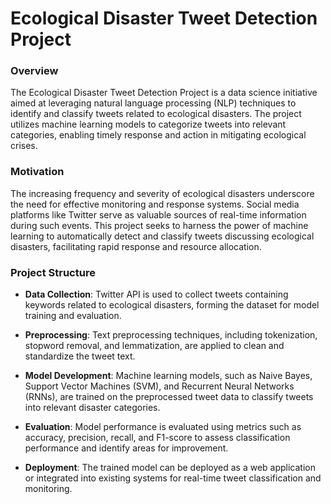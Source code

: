 # Ecological Disaster Tweet Detection Project

### Overview

The Ecological Disaster Tweet Detection Project is a data science initiative aimed at leveraging natural language processing (NLP) techniques to identify and classify tweets related to ecological disasters. The project utilizes machine learning models to categorize tweets into relevant categories, enabling timely response and action in mitigating ecological crises.

### Motivation

The increasing frequency and severity of ecological disasters underscore the need for effective monitoring and response systems. Social media platforms like Twitter serve as valuable sources of real-time information during such events. This project seeks to harness the power of machine learning to automatically detect and classify tweets discussing ecological disasters, facilitating rapid response and resource allocation.

### Project Structure

- **Data Collection**: Twitter API is used to collect tweets containing keywords related to ecological disasters, forming the dataset for model training and evaluation.

- **Preprocessing**: Text preprocessing techniques, including tokenization, stopword removal, and lemmatization, are applied to clean and standardize the tweet text.

- **Model Development**: Machine learning models, such as Naive Bayes, Support Vector Machines (SVM), and Recurrent Neural Networks (RNNs), are trained on the preprocessed tweet data to classify tweets into relevant disaster categories.

- **Evaluation**: Model performance is evaluated using metrics such as accuracy, precision, recall, and F1-score to assess classification performance and identify areas for improvement.

- **Deployment**: The trained model can be deployed as a web application or integrated into existing systems for real-time tweet classification and monitoring.
